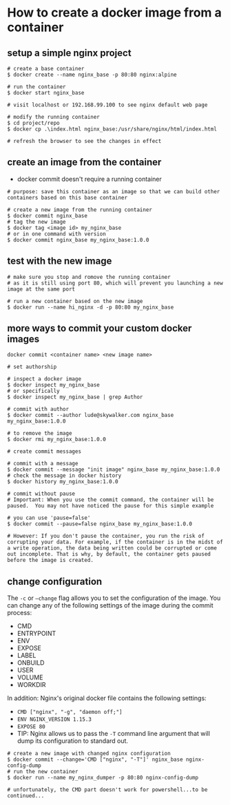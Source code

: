 # How to create a docker image from a container

## setup a simple nginx project

```shell
# create a base container
$ docker create --name nginx_base -p 80:80 nginx:alpine

# run the container
$ docker start nginx_base

# visit localhost or 192.168.99.100 to see nginx default web page

# modify the running container
$ cd project/repo
$ docker cp .\index.html nginx_base:/usr/share/nginx/html/index.html

# refresh the browser to see the changes in effect
```

## create an image from the container

- docker commit doesn't require a running container

```shell
# purpose: save this container as an image so that we can build other containers based on this base container

# create a new image from the running container
$ docker commit nginx_base
# tag the new image
$ docker tag <image id> my_nginx_base
# or in one command with version
$ docker commit nginx_base my_nginx_base:1.0.0
```

## test with the new image

```shell
# make sure you stop and romove the running container
# as it is still using port 80, which will prevent you launching a new image at the same port

# run a new container based on the new image
$ docker run --name hi_nginx -d -p 80:80 my_nginx_base
```

## more ways to commit your custom docker images

`docker commit <container name> <new image name>`

```shell
# set authorship

# inspect a docker image
$ docker inspect my_nginx_base
# or specifically
$ docker inspect my_nginx_base | grep Author

# commit with author
$ docker commit --author lude@skywalker.com nginx_base my_nginx_base:1.0.0

# to remove the image
$ docker rmi my_nginx_base:1.0.0
```

```shell
# create commit messages

# commit with a message
$ docker commit --message "init image" nginx_base my_nginx_base:1.0.0
# check the message in docker history
$ docker history my_nginx_base:1.0.0
```

```shell
# commit without pause
# Important: When you use the commit command, the container will be paused.  You may not have noticed the pause for this simple example

# you can use 'pause=false'
$ docker commit --pause=false nginx_base my_nginx_base:1.0.0

# However: If you don't pause the container, you run the risk of corrupting your data. For example, if the container is in the midst of a write operation, the data being written could be corrupted or come out incomplete. That is why, by default, the container gets paused before the image is created.
```

## change configuration

The `-c` or `–change` flag allows you to set the configuration of the image. You can change any of the following settings of the image during the commit process:

- CMD
- ENTRYPOINT
- ENV
- EXPOSE
- LABEL
- ONBUILD
- USER
- VOLUME
- WORKDIR

In addition: Nginx's original docker file contains the following settings:

- `CMD ["nginx", "-g", "daemon off;"]`
- `ENV NGINX_VERSION 1.15.3`
- `EXPOSE 80`
- TIP: Nginx allows us to pass the `-T` command line argument that will dump its configuration to standard out.

```shell
# create a new image with changed nginx configuration
$ docker commit --change='CMD ["nginx", "-T"]' nginx_base nginx-config-dump
# run the new container
$ docker run --name my_nginx_dumper -p 80:80 nginx-config-dump

# unfortunately, the CMD part doesn't work for powershell...to be continued...
```